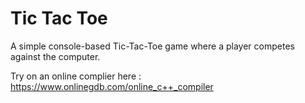 # Tic Tac Toe
A simple console-based Tic-Tac-Toe game where a player competes against the computer.

Try on an online complier here : https://www.onlinegdb.com/online_c++_compiler
